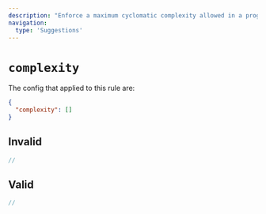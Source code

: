```yaml
---
description: "Enforce a maximum cyclomatic complexity allowed in a program"
navigation:
  type: 'Suggestions'
---
```


# `complexity`

The config that applied to this rule are:

```json
{
  "complexity": []
}
```

## Invalid

```js invalid
//
```

## Valid

```js valid
//
```
  